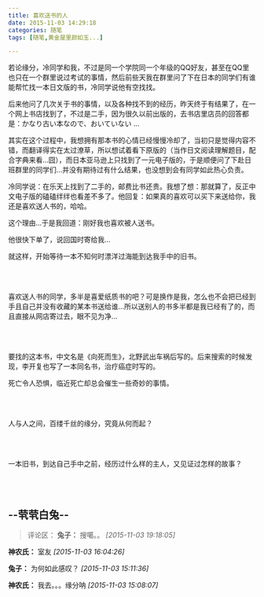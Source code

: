 ```yaml
---
title: 喜欢送书的人
date: 2015-11-03 14:29:18
categories: 随笔
tags: [随笔,黄金屋里颜如玉...]

---
```

若论缘分，冷同学和我，不过是同一个学院同一个年级的QQ好友，甚至在QQ里也只在一个群里说过考试的事情，然后前些天我在群里问了下在日本的同学们有谁能帮忙找一本日文版的书，冷同学说他有空找找。

后来他问了几次关于书的事情，以及各种找不到的经历，昨天终于有结果了，在一个网上书店找到了，不过是二手，因为很久以前出版的，去书店里店员的回答都是：かなり古い本なので、おいていない ...

其实在这个过程中，我想拥有那本书的心情已经慢慢冷却了，当初只是觉得内容不错，而翻译得实在太过潦草，所以想试着看下原版的（当作日文阅读理解题目，配合字典来看…囧），而日本亚马逊上只找到了一元电子版的，于是顺便问了下赴日班群里的同学们…并没有期待过有什么结果，也没想到会有同学如此热心负责。

冷同学说：在乐天上找到了二手的，邮费比书还贵。我想了想：那就算了，反正中文电子版的磕磕绊绊也看差不多了。他回复：如果真的喜欢可以买下来送给你，我还是喜欢送人书的，哈哈。

这个理由...于是我回道：刚好我也喜欢被人送书。

他很快下单了，说回国时寄给我…

就这样，开始等待一本不知何时漂洋过海能到达我手中的旧书。

<br /><br />

喜欢送人书的同学，多半是喜爱纸质书的吧？可是换作是我，怎么也不会把已经到手且自己并没有收藏的某本书送给谁...所以送别人的书多半都是我已经有了的，而且直接从网店寄过去，眼不见为净...

<br /><br />

要找的这本书，中文名是《向死而生》，北野武出车祸后写的。后来搜索的时候发现，李开复也写了一本同名书，治疗癌症时写的。

死亡令人恐惧，临近死亡却总会催生一些奇妙的事情。

<br /><br />

人与人之间，百缕千丝的缘分，究竟从何而起？

<br /><br />

一本旧书，到达自己手中之前，经历过什么样的主人，又见证过怎样的故事？

<br /><br />

--茕茕白兔--
---
>评论区：
>**兔子：** 搜噶。。  *[2015-11-03 19:18:05]*
>
**神农氏：** 室友  *[2015-11-03 16:04:26]*
>
**兔子：** 为何如此感叹？  *[2015-11-03 15:11:36]*
>
**神农氏：** 我去。。。缘分呐  *[2015-11-03 15:08:07]*
>

